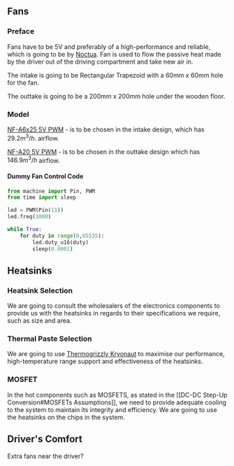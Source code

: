 
## Fans
### Preface
Fans have to be 5V and preferably of a high-performance and reliable, which is going to be by [Noctua](https://noctua.at/en/products/fan?connector=12&voltage=5). Fan is used to flow the passive heat made by the driver out of the driving compartment and take new air in.

The intake is going to be Rectangular Trapezoid with a 60mm x 60mm hole for the fan.

The outtake is going to be a 200mm x 200mm hole under the wooden floor.
### Model
[NF-A6x25 5V PWM](https://noctua.at/en/nf-a6x25-5v-pwm) - is to be chosen in the intake design, which has $29.2m^3/h$. airflow.

[NF-A20 5V PWM](https://noctua.at/en/nf-a20-5v-pwm) - is to be chosen in the outtake design which has $146.9m^3/h$ airflow.

#### Dummy Fan Control Code
```python
from machine import Pin, PWM
from time import sleep

led = PWM(Pin(11))
led.freq(1000)

while True:
    for duty in range(0,65535):
        led.duty_u16(duty)
        sleep(0.0001)
```

## Heatsinks

### Heatsink Selection
We are going to consult the wholesalers of the electronics components to provide us with the heatsinks in regards to their specifications we require, such as size and area.
### Thermal Paste Selection
We are going to use [Thermogrizzly Kryonaut](https://www.thermal-grizzly.com/en/products/16-kryonaut-en) to maximise our performance, high-temperature range support and effectiveness of the heatsinks. 
### MOSFET
In the hot components such as MOSFETS, as stated in the [[DC-DC Step-Up Conversion#MOSFETs Assumptions]], we need to provide adequate cooling to the system to maintain its integrity and efficiency. We are going to use the heatsinks on the chips in the system.

## Driver's Comfort
Extra fans near the driver?